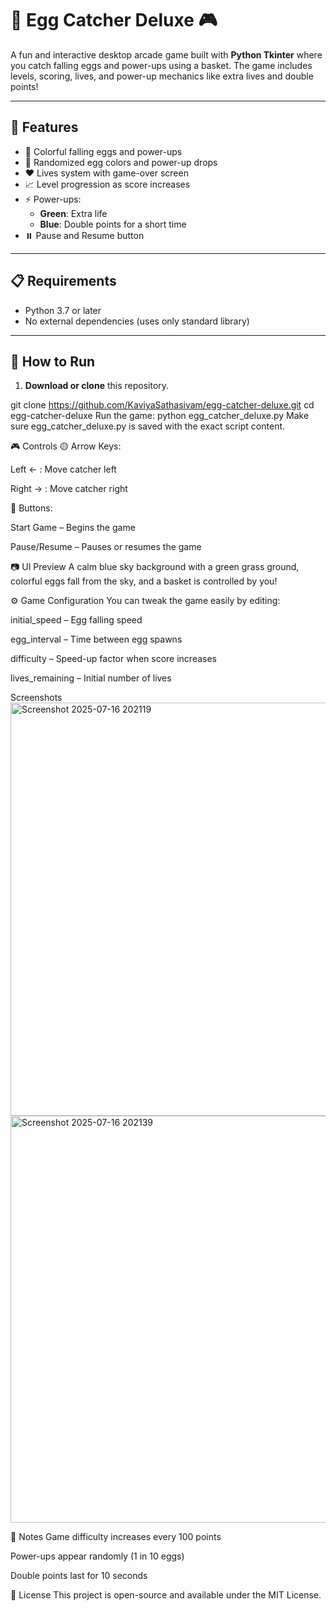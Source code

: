 # 🥚 Egg Catcher Deluxe 🎮

A fun and interactive desktop arcade game built with **Python Tkinter** where you catch falling eggs and power-ups using a basket. The game includes levels, scoring, lives, and power-up mechanics like extra lives and double points!

---

## 🧩 Features

- 🎨 Colorful falling eggs and power-ups
- 🧠 Randomized egg colors and power-up drops
- ❤️ Lives system with game-over screen
- 📈 Level progression as score increases
- ⚡ Power-ups:
  - **Green**: Extra life
  - **Blue**: Double points for a short time
- ⏸️ Pause and Resume button

---

## 📋 Requirements

- Python 3.7 or later
- No external dependencies (uses only standard library)

---

## 🚀 How to Run

1. **Download or clone** this repository.

git clone https://github.com/KaviyaSathasivam/egg-catcher-deluxe.git
cd egg-catcher-deluxe
Run the game:
python egg_catcher_deluxe.py
Make sure egg_catcher_deluxe.py is saved with the exact script content.

🎮 Controls
🟡 Arrow Keys:

Left ← : Move catcher left

Right → : Move catcher right

🔘 Buttons:

Start Game – Begins the game

Pause/Resume – Pauses or resumes the game

📷 UI Preview
A calm blue sky background with a green grass ground, colorful eggs fall from the sky, and a basket is controlled by you!

⚙️ Game Configuration
You can tweak the game easily by editing:

initial_speed – Egg falling speed

egg_interval – Time between egg spawns

difficulty – Speed-up factor when score increases

lives_remaining – Initial number of lives

Screenshots
<img width="979" height="661" alt="Screenshot 2025-07-16 202119" src="https://github.com/user-attachments/assets/088e38c4-4e6d-4d18-9a04-b3c449308ac0" />
<img width="990" height="651" alt="Screenshot 2025-07-16 202139" src="https://github.com/user-attachments/assets/3868c0a1-b457-416a-a5f0-99d1b648d5a5" />




📌 Notes
Game difficulty increases every 100 points

Power-ups appear randomly (1 in 10 eggs)

Double points last for 10 seconds

📃 License
This project is open-source and available under the MIT License.
